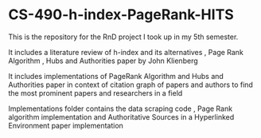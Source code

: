 # CS-490-h-index-PageRank-HITS

This is the repository for the RnD project I took up in my 5th semester.

It includes a literature review of h-index and its alternatives , Page Rank Algorithm , Hubs and Authorities paper by John Klienberg

It includes implementations of PageRank Algorithm and Hubs and Authorities paper in context of citation graph of papers and authors to find the most prominent papers and researchers in a field

Implementations folder contains the data scraping code , Page Rank algorithm implementation and Authoritative Sources in a Hyperlinked Environment paper implementation
